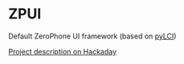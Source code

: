 # ZPUI
Default ZeroPhone UI framework (based on [pyLCI](pylci.rtfd.io))

[Project description on Hackaday](https://hackaday.io/project/19035)

<!---[Project documentation](http://zpui.readthedocs.org/en/latest/)

[Setup instructions](http://zpui.readthedocs.org/en/latest/setup.html)--->
